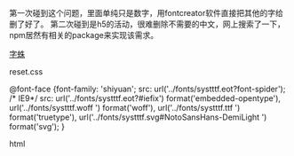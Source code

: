 第一次碰到这个问题，里面单纯只是数字，用fontcreator软件直接把其他的字给删了好了。
第二次碰到是h5的活动，很难删除不需要的中文，网上搜索了一下，npm居然有相关的package来实现该需求。

[字蛛](http://font-spider.org/)

reset.css


@font-face {font-family: 'shiyuan';
  src: url('../fonts/systttf.eot?font-spider'); /* IE9*/
  src: url('../fonts/systttf.eot?#iefix') format('embedded-opentype'),
  url('../fonts/systttf.woff ') format('woff'),
  url('../fonts/systttf.ttf ') format('truetype'),
  url('../fonts/systttf.svg#NotoSansHans-DemiLight ') format('svg');
}

html


<link rel="stylesheet" type="text/css" href="css/reset.css">